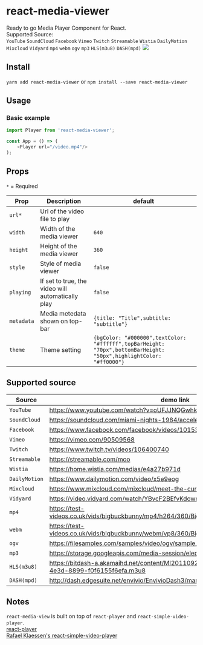 # react-media-viewer

Ready to go Media Player Component for React.    
Supported Source:    
`YouTube` `SoundCloud` `Facebook` `Vimeo` `Twitch` `Streamable` `Wistia` `DailyMotion` `Mixcloud` `Vidyard` `mp4` `webm` `ogv` `mp3` `HLS(m3u8)` `DASH(mpd)`
![](https://i.imgur.com/x8L52lW.png)


## Install

`yarn add react-media-viewer` or `npm install --save react-media-viewer`

## Usage

### Basic example

```javascript
import Player from 'react-media-viewer';

const App = () => (
    <Player url="/video.mp4"/>
);
```
## Props

`*` = Required

Prop | Description | default
---- | ----------- | -------
`url*`| Url of the video file to play |
`width` | Width of the media viewer | `640`
`height` | Height of the media viewer | `360`
`style` | Style of media viewer | `false`
`playing` | If set to true, the video will automatically play | `false`
`metadata` | Media metedata shown on top-bar | `{title: "Title",subtitle: "subtitle"}`
`theme` | Theme setting | `{bgColor: "#000000",textColor: "#ffffff",topBarHeight: "70px",bottomBarHeight: "50px",highlightColor: "#ff0000"}`

## Supported source

Source | demo link
---- | ----------- 
`YouTube`| https://www.youtube.com/watch?v=oUFJJNQGwhk
`SoundCloud` | https://soundcloud.com/miami-nights-1984/accelerated
`Facebook` | https://www.facebook.com/facebook/videos/10153231379946729/
`Vimeo` | https://vimeo.com/90509568
`Twitch` | https://www.twitch.tv/videos/106400740
`Streamable` | https://streamable.com/moo
`Wistia` | https://home.wistia.com/medias/e4a27b971d
`DailyMotion` | https://www.dailymotion.com/video/x5e9eog
`Mixcloud` | https://www.mixcloud.com/mixcloud/meet-the-curators/
`Vidyard` | https://video.vidyard.com/watch/YBvcF2BEfvKdowmfrRwk57
`mp4` | https://test-videos.co.uk/vids/bigbuckbunny/mp4/h264/360/Big_Buck_Bunny_360_10s_1MB.mp4
`webm` | https://test-videos.co.uk/vids/bigbuckbunny/webm/vp8/360/Big_Buck_Bunny_360_10s_1MB.webm
`ogv` | https://filesamples.com/samples/video/ogv/sample_640x360.ogv
`mp3` | https://storage.googleapis.com/media-session/elephants-dream/the-wires.mp3
`HLS(m3u8)` | https://bitdash-a.akamaihd.net/content/MI201109210084_1/m3u8s/f08e80da-bf1d-4e3d-8899-f0f6155f6efa.m3u8
`DASH(mpd)` | http://dash.edgesuite.net/envivio/EnvivioDash3/manifest.mpd


## Notes

`react-media-view` is built on top of `react-player` and `react-simple-video-player`.  
[react-player](https://www.npmjs.com/package/react-player)  
[Rafael Klaessen's react-simple-video-player](https://github.com/rafaelklaessen/react-simple-video-player)  

